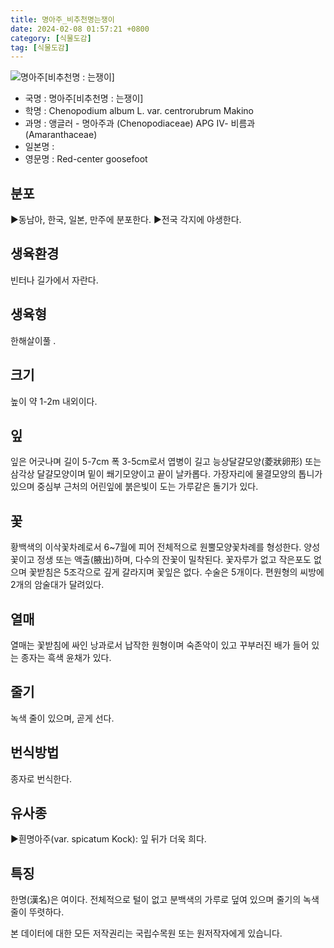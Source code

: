 ```yaml
---
title: 명아주_비추천명는쟁이
date: 2024-02-08 01:57:21 +0800
category: [식물도감]
tag: [식물도감]
---
```




![명아주[비추천명 : 는쟁이]](/fileUpload/plants/basic/Chenopodiaceae/Chenopodium/15482/1_th2.JPG)
- 국명 : 명아주[비추천명 : 는쟁이]
- 학명 : Chenopodium album L. var. centrorubrum Makino
- 과명 : 앵글러 - 명아주과 (Chenopodiaceae) APG Ⅳ- 비름과 (Amaranthaceae)
- 일본명 : 
- 영문명 : Red-center goosefoot


## 분포
▶동남아, 한국, 일본, 만주에 분포한다.▶전국 각지에 야생한다.
## 생육환경
빈터나 길가에서 자란다.
## 생육형
한해살이풀 .
## 크기
높이 약 1-2m 내외이다.
## 잎
잎은 어긋나며 길이 5-7cm 폭 3-5cm로서 엽병이 길고 능상달걀모양(菱狀卵形) 또는 삼각상 달걀모양이며 밑이 쐐기모양이고 끝이 날카롭다. 가장자리에 물결모양의 톱니가 있으며 중심부 근처의 어린잎에 붉은빛이 도는 가루같은 돌기가 있다.
## 꽃
황백색의 이삭꽃차례로서 6~7월에 피어 전체적으로 원뿔모양꽃차례를 형성한다. 양성꽃이고 정생 또는 액출(腋出)하며, 다수의 잔꽃이 밀착된다. 꽃자루가 없고 작은포도 없으며 꽃받침은 5조각으로 깊게 갈라지며 꽃잎은 없다. 수술은 5개이다. 편원형의 씨방에 2개의 암술대가 달려있다.
## 열매
열매는 꽃받침에 싸인 낭과로서 납작한 원형이며 숙존악이 있고 꾸부러진 배가 들어 있는 종자는 흑색 윤채가 있다.
## 줄기
녹색 줄이 있으며, 곧게 선다.
## 번식방법
종자로 번식한다.
## 유사종
▶흰명아주(var. spicatum Kock): 잎 뒤가 더욱 희다.
## 특징
한명(漢名)은 여이다. 전체적으로 털이 없고 분백색의 가루로 덮여 있으며 줄기의 녹색 줄이 뚜렷하다.






본 데이터에 대한 모든 저작권리는 국립수목원 또는 원저작자에게 있습니다.
